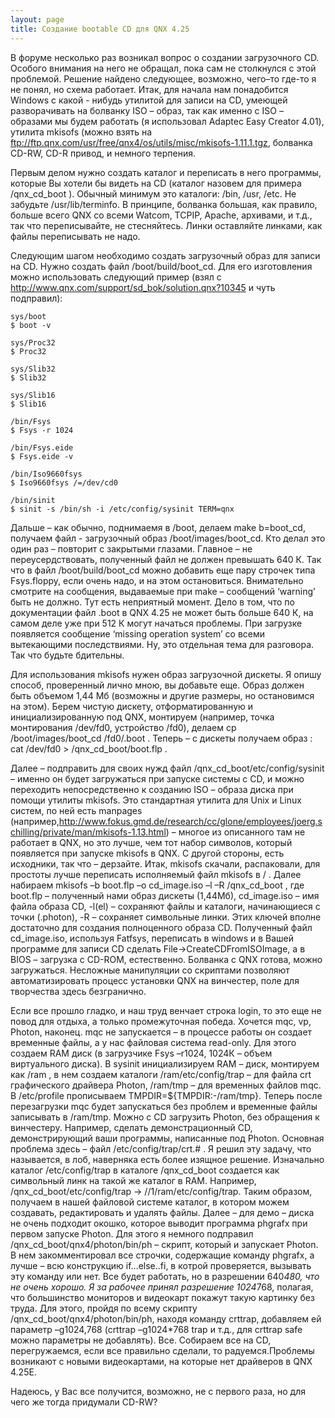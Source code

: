 ```yaml
---
layout: page
title: Создание bootable CD для QNX 4.25
---
```


В форуме несколько раз возникал вопрос о создании загрузочного CD. Особого внимания на него не обращал, пока сам не столкнулся с этой проблемой. Решение найдено следующее, возможно, чего–то где-то я не понял, но схема работает. Итак, для начала нам понадобится Windows с какой - нибудь утилитой для записи на CD, умеющей разворачивать на болванку ISO – образ, так как именно с ISO – образами мы будем работать (я использовал Adaptec Easy Creator 4.01), утилита mkisofs (можно взять на ftp://ftp.qnx.com/usr/free/qnx4/os/utils/misc/mkisofs-1.11.1.tgz, болванка CD-RW, CD-R привод, и немного терпения.

Первым делом нужно создать каталог и переписать в него программы, которые Вы хотели бы видеть на CD (каталог назовем для примера /qnx_cd_boot ). Обычный минимум это каталоги: /bin, /usr, /etc. Не забудьте /usr/lib/terminfo. В принципе, болванка большая, как правило, больше всего QNX со всеми Watcom, TCPIP, Apache, архивами, и т.д., так что переписывайте, не стесняйтесь. Линки оставляйте линками, как файлы переписывать не надо.

Следующим шагом необходимо создать загрузочный образ для записи на CD. Нужно создать файл /boot/build/boot_cd. Для его изготовления можно использовать следующий пример (взял с http://www.qnx.com/support/sd_bok/solution.qnx?10345 и чуть подправил):

```
sys/boot
$ boot -v

sys/Proc32
$ Proc32 

sys/Slib32
$ Slib32

sys/Slib16
$ Slib16

/bin/Fsys
$ Fsys -r 1024

/bin/Fsys.eide
$ Fsys.eide -v

/bin/Iso9660fsys
$ Iso9660fsys /=/dev/cd0

/bin/sinit
$ sinit -s /bin/sh -i /etc/config/sysinit TERM=qnx
```

Дальше – как обычно, поднимаемя в /boot, делаем make b=boot_cd, получаем файл - загрузочный образ /boot/images/boot_cd. Кто делал это один раз – повторит с закрытыми глазами. Главное – не переусердствовать, полученный файл не должен превышать 640 К. Так что в файл /boot/build/boot_cd можно добавить еще пару строчек типа Fsys.floppy, если очень надо, и на этом остановиться. Внимательно смотрите на сообщения, выдаваемые при make – сообщений ‘warning’ быть не должно. Тут есть неприятный момент. Дело в том, что по документации файл .boot в QNX 4.25 не может быть больше 640 К, на самом деле уже при 512 К могут начаться проблемы. При загрузке появляется сообщение ‘missing operation system’ со всеми вытекающими последствиями. Ну, это отдельная тема для разговора. Так что будьте бдительны.

Для использования mkisofs нужен образ загрузочной дискеты. Я опишу способ, проверенный лично мною, вы добавьте еще. Образ должен быть объемом 1,44 Мб (возможны и другие размеры, но остановимся на этом). Берем чистую дискету, отформатированную и инициализированную под QNX, монтируем (например, точка монтирования /dev/fd0, устройство /fd0), делаем cp /boot/images/boot_cd /fd0/.boot . Теперь – с дискеты получаем образ : cat /dev/fd0 > /qnx_cd_boot/boot.flp .

Далее – подправить для своих нужд файл /qnx_cd_boot/etc/config/sysinit – именно он будет загружаться при запуске системы с CD, и можно переходить непосредственно к созданию ISO – образа диска при помощи утилиты mkisofs. Это стандартная утилита для Unix и Linux систем, по ней есть manpages (например,http://www.fokus.gmd.de/research/cc/glone/employees/joerg.schilling/private/man/mkisofs-1.13.html) – многое из описанного там не работает в QNX, но это лучше, чем тот набор символов, который появляется при запуске mkisofs в QNX. С другой стороны, есть исходники, так что – дерзайте. Итак, mkisofs скачали, распаковали, для простоты лучше переписать исполняемый файл mkisofs в / . Далее набираем mkisofs –b boot.flp –o cd_image.iso –l –R /qnx_cd_boot , где boot.flp – полученный нами образ дискеты (1,44Мб), cd_image.iso – имя файла образа CD, -l(el) – сохраняют файлы и каталоги, начинающиеся с точки (.photon), -R – сохраняет символьные линки. Этих ключей вполне достаточно для создания полноценного образа CD. Полученный файл cd_image.iso, используя Fatfsys, переписать в windows и в Вашей программе для записи CD сделать File->CreateCDFromISOImage, а в BIOS – загрузка с CD-ROM, естественно. Болванка с QNX готова, можно загружаться. Несложные манипуляции со скриптами позволяют автоматизировать процесс установки QNX на винчестер, поле для творчества здесь безгранично.

Если все прошло гладко, и наш труд венчает строка login, то это еще не повод для отдыха, а только промежуточная победа. Хочется mqc, vp, Photon, наконец. mqc не запускается – в процессе работы он создает временные файлы, а у нас файловая система read-only. Для этого создаем RAM диск (в загрузчике Fsys –r1024, 1024К – объем виртуального диска). В sysinit инициализируем RAM – диск, монтируем как /ram , в нем создаем каталоги /ram/etc/config/trap – для файла crt графического драйвера Photon, /ram/tmp – для временных файлов mqc. В /etc/profile прописываем TMPDIR=${TMPDIR:-/ram/tmp}. Теперь после перезагрузки mqc будет запускаться без проблем и временные файлы записывать в /ram/tmp. Можно с CD загрузить Photon, без обращения к винчестеру. Например, сделать демонстрационный CD, демонстрирующий ваши программы, написанные под Photon. Основная проблема здесь – файл /etc/config/trap/crt.# . Я решил эту задачу, что называется, в лоб, наверняка есть более изящное решение. Изначально каталог /etc/config/trap в каталоге /qnx_cd_boot создается как символьный линк на такой же каталог в RAM. Например, /qnx_cd_boot/etc/config/trap -> //1/ram/etc/config/trap. Таким образом, получаем в нашей файловой системе каталог, в котором можем создавать, редактировать и удалять файлы. Далее – для демо – диска не очень подходит окошко, которое выводит программа phgrafx при первом запуске Photon. Для этого я немного подправил /qnx_cd_boot/qnx4/photon/bin/ph – скрипт, который и запускает Photon. В нем закомментировал все строчки, содержащие команду phgrafx, а лучше – всю конструкцию if…else..fi, в котрой проверяется, вызывать эту команду или нет. Все будет работать, но в разрешении 640*480, что не очень хорошо. Я за рабочее принял разрешение 1024*768, полагая, что большинство мониторов и видеокарт покажут такую картинку без труда. Для этого, пройдя по всему скрипту /qnx_cd_boot/qnx4/photon/bin/ph, находя команду crttrap, добавляем ей параметр –g1024,768 (crttrap –g1024*768 trap и т.д., для crttrap safe можно параметры не добавлять). Все. Собираем все на CD, перегружаемся, если все правильно сделали, то радуемся.Проблемы возникают с новыми видеокартами, на которые нет драйверов в QNX 4.25E.

Надеюсь, у Вас все получится, возможно, не с первого раза, но для чего же тогда придумали CD-RW?
